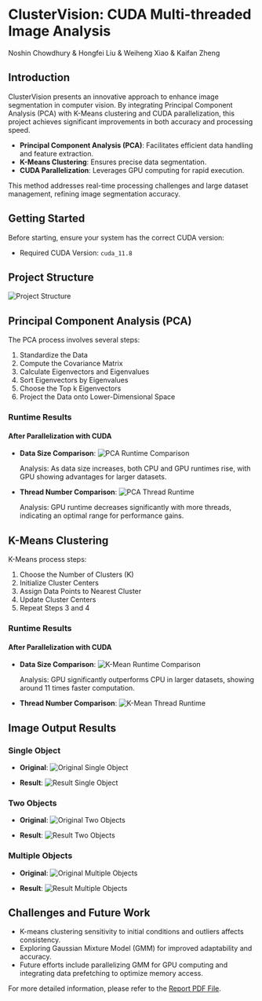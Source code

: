 # ClusterVision: CUDA Multi-threaded Image Analysis

Noshin Chowdhury & Hongfei Liu & Weiheng Xiao & Kaifan Zheng

## Introduction
ClusterVision presents an innovative approach to enhance image segmentation in computer vision. By integrating Principal Component Analysis (PCA) with K-Means clustering and CUDA parallelization, this project achieves significant improvements in both accuracy and processing speed.

- **Principal Component Analysis (PCA)**: Facilitates efficient data handling and feature extraction.
- **K-Means Clustering**: Ensures precise data segmentation.
- **CUDA Parallelization**: Leverages GPU computing for rapid execution.

This method addresses real-time processing challenges and large dataset management, refining image segmentation accuracy.

## Getting Started
Before starting, ensure your system has the correct CUDA version:
- Required CUDA Version: `cuda_11.8`

## Project Structure
![Project Structure](https://github.com/Noshin03/ClusterVision--CUDA-Multi-threaded-Image-Analysis/blob/main/ImageResources/structure.jpg)

## Principal Component Analysis (PCA)
The PCA process involves several steps:
1. Standardize the Data
2. Compute the Covariance Matrix
3. Calculate Eigenvectors and Eigenvalues
4. Sort Eigenvectors by Eigenvalues
5. Choose the Top k Eigenvectors
6. Project the Data onto Lower-Dimensional Space

### Runtime Results
#### After Parallelization with CUDA
- **Data Size Comparison**: 
  ![PCA Runtime Comparison](https://github.com/Noshin03/ClusterVision--CUDA-Multi-threaded-Image-Analysis/blob/main/ImageResources/PCA_time_compare.png)

  Analysis: As data size increases, both CPU and GPU runtimes rise, with GPU showing advantages for larger datasets.

- **Thread Number Comparison**:
  ![PCA Thread Runtime](https://github.com/Noshin03/ClusterVision--CUDA-Multi-threaded-Image-Analysis/blob/main/ImageResources/PCA_THREAD_RUNTIME.png)

  Analysis: GPU runtime decreases significantly with more threads, indicating an optimal range for performance gains.

## K-Means Clustering
K-Means process steps:
1. Choose the Number of Clusters (K)
2. Initialize Cluster Centers
3. Assign Data Points to Nearest Cluster
4. Update Cluster Centers
5. Repeat Steps 3 and 4

### Runtime Results
#### After Parallelization with CUDA
- **Data Size Comparison**:
  ![K-Mean Runtime Comparison](https://github.com/Noshin03/ClusterVision--CUDA-Multi-threaded-Image-Analysis/blob/main/ImageResources/K_MEAN_runtime_compare.png)

  Analysis: GPU significantly outperforms CPU in larger datasets, showing around 11 times faster computation.

- **Thread Number Comparison**:
  ![K-Mean Thread Runtime](https://github.com/Noshin03/ClusterVision--CUDA-Multi-threaded-Image-Analysis/blob/main/ImageResources/k_mean_THREAD_runtime.png)

## Image Output Results
### Single Object
- **Original**:
  ![Original Single Object](https://github.com/Noshin03/ClusterVision--CUDA-Multi-threaded-Image-Analysis/blob/main/sourceCode/Test4.png)

- **Result**:
  ![Result Single Object](https://github.com/Noshin03/ClusterVision--CUDA-Multi-threaded-Image-Analysis/blob/main/sourceCode/Test4_out.png)

### Two Objects
- **Original**:
  ![Original Two Objects](https://github.com/Noshin03/ClusterVision--CUDA-Multi-threaded-Image-Analysis/blob/main/ImageResources/test5.jpg)

- **Result**:
  ![Result Two Objects](https://github.com/Noshin03/ClusterVision--CUDA-Multi-threaded-Image-Analysis/blob/main/ImageResources/test5_out.png)

### Multiple Objects
- **Original**:
  ![Original Multiple Objects](https://github.com/Noshin03/ClusterVision--CUDA-Multi-threaded-Image-Analysis/blob/main/sourceCode/Test3.png)

- **Result**:
  ![Result Multiple Objects](https://github.com/Noshin03/ClusterVision--CUDA-Multi-threaded-Image-Analysis/blob/main/ImageResources/test6%20result.png)

## Challenges and Future Work
- K-means clustering sensitivity to initial conditions and outliers affects consistency.
- Exploring Gaussian Mixture Model (GMM) for improved adaptability and accuracy.
- Future efforts include parallelizing GMM for GPU computing and integrating data prefetching to optimize memory access.

For more detailed information, please refer to the [Report PDF File](https://github.com/kaifanzheng/Parallelized-Image-Clustering-with-K_mean/blob/main/proj%206%20Final%20report.pdf).
